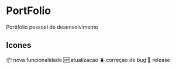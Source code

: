 
# PortFolio

Portifolio pessoal de desenvolvimento

## Icones
:package: nova funcionalidade
:up: atualizaçao
:beetle: correçao de bug
:checkered_flag: release
